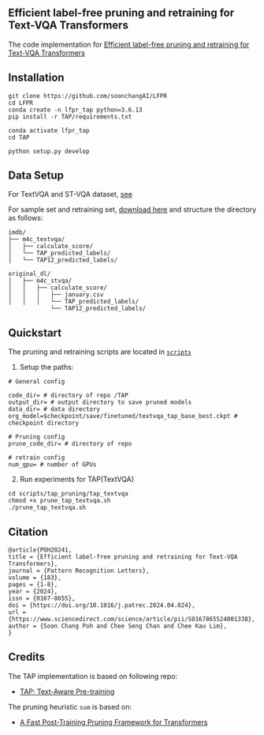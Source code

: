 ## Efficient label-free pruning and retraining for Text-VQA Transformers

The code implementation for [Efficient label-free pruning and retraining for Text-VQA Transformers](https://www.sciencedirect.com/science/article/abs/pii/S0167865524001338)
## Installation 
```
git clone https://github.com/soonchangAI/LFPR
cd LFPR
conda create -n lfpr_tap python=3.6.13
pip install -r TAP/requirements.txt

conda activate lfpr_tap
cd TAP

python setup.py develop

```

## Data Setup

For TextVQA and ST-VQA dataset, [see](TAP/data/README.md)

For sample set and retraining set, [download here](https://drive.google.com/drive/folders/1ls7UOG7eg6gP8gXEnijrkTUvDMkIGxIN?usp=sharing) and structure the directory as follows:
```
imdb/
├── m4c_textvqa/
│   ├── calculate_score/
│   └── TAP_predicted_labels/
│   └── TAP12_predicted_labels/

original_dl/
│   ├── m4c_stvqa/
│   │   ├── calculate_score/
│   │   │   ├── january.csv
│   │   │   └── TAP_predicted_labels/
            └── TAP12_predicted_labels/

```

## Quickstart

The pruning and retraining scripts are located in <code>[scripts](scripts)</code>

1. Setup the paths:

```
# General config

code_dir= # directory of repo /TAP
output_dir= # output directory to save pruned models
data_dir= # data directory
org_model=$checkpoint/save/finetuned/textvqa_tap_base_best.ckpt # checkpoint directory

# Pruning config
prune_code_dir= # directory of repo

# retrain config
num_gpu= # number of GPUs

```

2. Run experiments for TAP(TextVQA)

```
cd scripts/tap_pruning/tap_textvqa
chmod +x prune_tap_textvqa.sh
./prune_tap_textvqa.sh
```

## Citation

```
@article{POH20241,
title = {Efficient label-free pruning and retraining for Text-VQA Transformers},
journal = {Pattern Recognition Letters},
volume = {183},
pages = {1-8},
year = {2024},
issn = {0167-8655},
doi = {https://doi.org/10.1016/j.patrec.2024.04.024},
url = {https://www.sciencedirect.com/science/article/pii/S0167865524001338},
author = {Soon Chang Poh and Chee Seng Chan and Chee Kau Lim},
}
```

## Credits

The TAP implementation is based on following repo:
* [TAP: Text-Aware Pre-training](https://github.com/microsoft/TAP)

The pruning heuristic <code>sum</code> is based on:
* [A Fast Post-Training Pruning Framework for Transformers](https://github.com/WoosukKwon/retraining-free-pruning)
